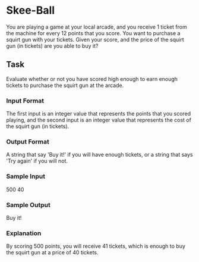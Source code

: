 <h1>Skee-Ball</h1>
You are playing a game at your local arcade, and you receive 1 ticket from the machine for every 12 points that you score. You want to purchase a squirt gun with your tickets. Given your score, and the price of the squirt gun (in tickets) are you able to buy it?

<h2>Task</h2>
Evaluate whether or not you have scored high enough to earn enough tickets to purchase the squirt gun at the arcade.
<h3>Input Format</h3>
The first input is an integer value that represents the points that you scored playing, and the second input is an integer value that represents the cost of the squirt gun (in tickets).
<h3>Output Format</h3>
A string that say 'Buy it!' if you will have enough tickets, or a string that says 'Try again' if you will not.
<h3>Sample Input</h3>
500
40
<h3>Sample Output</h3>
Buy it!
<h3>Explanation</h3>
By scoring 500 points, you will receive 41 tickets, which is enough to buy the squirt gun at a price of 40 tickets.
